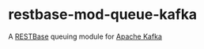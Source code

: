 # restbase-mod-queue-kafka
A [RESTBase](https://github.com/wikimedia/restbase) queuing module for
[Apache Kafka](http://kafka.apache.org/)


